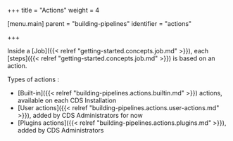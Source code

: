 +++
title = "Actions"
weight = 4

[menu.main]
parent = "building-pipelines"
identifier = "actions"

+++


Inside a [Job]({{< relref "getting-started.concepts.job.md" >}}), each [steps]({{< relref "getting-started.concepts.job.md" >}}) is based on an action.

Types of actions :

* [Built-in]({{< relref "building-pipelines.actions.builtin.md" >}}) actions, available on each CDS Installation
* [User actions]({{< relref "building-pipelines.actions.user-actions.md" >}}), added by CDS Administrators for now
* [Plugins actions]({{< relref "building-pipelines.actions.plugins.md" >}}), added by CDS Administrators
